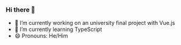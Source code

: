 ### Hi there 👋
- 🔭 I’m currently working on an university final project with Vue.js
- 🌱 I’m currently learning TypeScript
- 😄 Pronouns: He/Him
<!--
**algodoncin/algodoncin** is a ✨ _special_ ✨ repository because its `README.md` (this file) appears on your GitHub profile.

Here are some ideas to get you started:

- 🔭 I’m currently working on ...
- 🌱 I’m currently learning ...
- 👯 I’m looking to collaborate on ...
- 🤔 I’m looking for help with ...
- 💬 Ask me about ...
- 📫 How to reach me: ...
- 😄 Pronouns: ...
- ⚡ Fun fact: ...
-->
